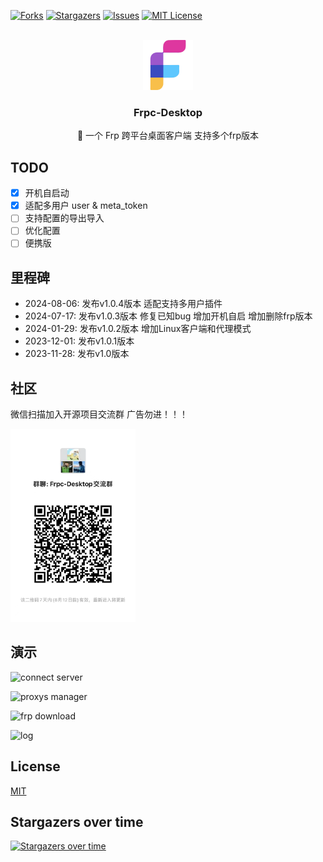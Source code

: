 <a name="readme-top"></a>

<!-- PROJECT SHIELDS -->
[![Forks][forks-shield]][forks-url]
[![Stargazers][stars-shield]][stars-url]
[![Issues][issues-shield]][issues-url]
[![MIT License][license-shield]][license-url]

<!-- PROJECT LOGO -->
<br />
<div align="center">
  <a href="https://github.com/luckjiawei/frpc-desktop">
    <img src="public/logo/512x512.png" alt="Logo" width="80" height="80">
  </a>

<h3 align="center">Frpc-Desktop</h3>

  <p align="center">
    🎉 一个 Frp 跨平台桌面客户端 支持多个frp版本
    <br />
  </p>
</div>

## TODO
- [x] 开机自启动
- [x] 适配多用户 user & meta_token
- [ ] 支持配置的导出导入
- [ ] 优化配置
- [ ] 便携版

## 里程碑
- 2024-08-06: 发布v1.0.4版本 适配支持多用户插件
- 2024-07-17: 发布v1.0.3版本 修复已知bug 增加开机自启 增加删除frp版本
- 2024-01-29: 发布v1.0.2版本 增加Linux客户端和代理模式
- 2023-12-01: 发布v1.0.1版本
- 2023-11-28: 发布v1.0版本

## 社区
微信扫描加入开源项目交流群 广告勿进！！！

 <img src="wechat-qr.png" alt="Logo" width="200">


## 演示

![connect server](https://github.com/luckjiawei/frpc-desktop/blob/main/demo/conn.png?raw=true)

![proxys manager](https://github.com/luckjiawei/frpc-desktop/blob/main/demo/proxys.png?raw=true)

![frp download](https://github.com/luckjiawei/frpc-desktop/blob/main/demo/versions.png?raw=true)

![log](https://github.com/luckjiawei/frpc-desktop/blob/main/demo/log.png?raw=true)

## License

[MIT](LICENSE)

## Stargazers over time
[![Stargazers over time](https://starchart.cc/luckjiawei/frpc-desktop.svg?variant=adaptive)](https://starchart.cc/luckjiawei/frpc-desktop)
<!-- MARKDOWN LINKS & IMAGES -->
[forks-shield]: https://img.shields.io/github/forks/luckjiawei/frpc-desktop.svg?style=for-the-badge
[forks-url]: https://github.com/luckjiawei/frpc-desktop/network/members
[stars-shield]: https://img.shields.io/github/stars/luckjiawei/frpc-desktop.svg?style=for-the-badge
[stars-url]: https://github.com/luckjiawei/frpc-desktop/stargazers
[issues-shield]: https://img.shields.io/github/issues/luckjiawei/frpc-desktop.svg?style=for-the-badge
[issues-url]: https://github.com/luckjiawei/frpc-desktop/issues
[license-shield]: https://img.shields.io/github/license/luckjiawei/frpc-desktop.svg?style=for-the-badge
[license-url]: https://github.com/luckjiawei/frpc-desktop/blob/master/LICENSE
